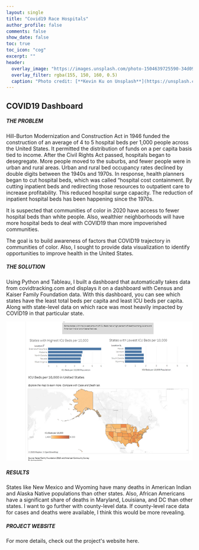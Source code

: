 ```yaml
--- 
layout: single
title: "Covid19 Race Hospitals"
author_profile: false
comments: false
show_date: false
toc: true
toc_icon: "cog"
excerpt: ""
header:
  overlay_image: "https://images.unsplash.com/photo-1504639725590-34d0984388bd?ixid=MnwxMjA3fDB8MHxwaG90by1wYWdlfHx8fGVufDB8fHx8&ixlib=rb-1.2.1&auto=format&fit=crop&w=774&q=80"
  overlay_filter: rgba(155, 150, 160, 0.5)
  caption: "Photo credit: [**Kevin Ku on Unsplash**](https://unsplash.com/s/photos/deep-learning)"
--- 
```


## COVID19 Dashboard

##### THE PROBLEM

Hill-Burton Modernization and Construction Act in 1946 funded the construction of an average of 4 to 5 hospital beds per 1,000 people across the United States. It permitted the distribution of funds on a per capita basis tied to income. After the Civil Rights Act passed, hospitals began to desegregate. More people moved to the suburbs, and fewer people were in urban and rural areas. Urban and rural bed occupancy rates declined by double digits between the 1940s and 1970s. In response, health planners began to cut hospital beds, which was called “hospital cost containment. By cutting inpatient beds and redirecting those resources to outpatient care to increase profitability. This reduced hospital surge capacity. The reduction of inpatient hospital beds has been happening since the 1970s.

It is suspected that communities of color in 2020 have access to fewer hospital beds than white people. Also, wealthier neighborhoods will have more hospital beds to deal with COVID19 than more impoverished communities.

The goal is to build awareness of factors that COVID19 trajectory in communities of color. Also, I sought to provide data visualization to identify opportunities to improve health in the United States.

##### THE SOLUTION

Using Python and Tableau, I built a dashboard that automatically takes data from covidtracking.com and displays it on a dashboard with Census and Kaiser Family Foundation data. With this dashboard, you can see which states have the least total beds per capita and least ICU beds per capita.  Along with state-level data on which race was most heavily impacted by COVID19 in that particular state.

![vizhobby](/images/vizhobby_PNG.webp)

##### RESULTS

States like New Mexico and Wyoming have many deaths in American Indian and Alaska Native populations than other states.
Also, African Americans have a significant share of deaths in Maryland, Louisiana, and DC than other states.
I want to go further with county-level data. If county-level race data for cases and deaths were available, I think this would be more revealing.

##### PROJECT WEBSITE
For more details, check out the project's website here.